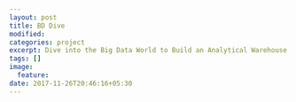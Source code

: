 ```yaml
---
layout: post
title: BD Dive
modified:
categories: project
excerpt: Dive into the Big Data World to Build an Analytical Warehouse.
tags: []
image:
  feature:
date: 2017-11-26T20:46:16+05:30
---
```


